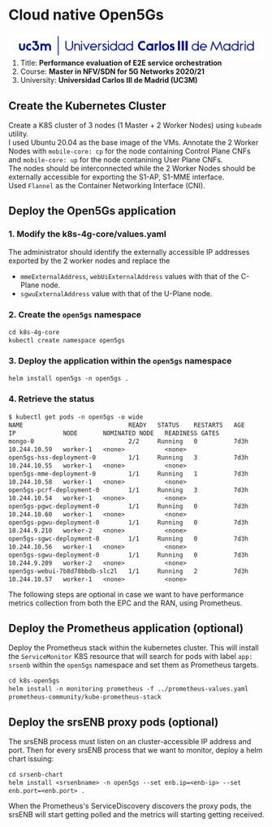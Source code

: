 # Cloud native Open5Gs

<img align="right" src="carlos_iii.png">

1. Title: <b>Performance evaluation of E2E service orchestration</b> 
2. Course: <b>Master in NFV/SDN for 5G Networks 2020/21</b> 
3. University: <b>Universidad Carlos III de Madrid (UC3M)</b>

## Create the Kubernetes Cluster
Create a K8S cluster of 3 nodes (1 Master + 2 Worker Nodes) using `kubeadm` utility. <br />
I used Ubuntu 20.04 as the base image of the VMs.
Annotate the 2 Worker Nodes with `mobile-core: cp` for the node containing Control Plane CNFs and `mobile-core: up` for the node contanining User Plane CNFs. <br/>
The nodes should be interconnected while the 2 Worker Nodes should be externally accessible for exporting the S1-AP, S1-MME interface. <br />
Used `Flannel` as the Container Networking Interface (CNI).


## Deploy the Open5Gs application
### 1. Modify the k8s-4g-core/values.yaml
The administrator should identify the externally accessible IP addresses exported by the 2 worker nodes and replace the 
* `mmeExternalAddress`, `webUiExternalAddress` values with that of the C-Plane node.
* `sgwuExternalAddress` value with that of the U-Plane node.

### 2. Create the `open5gs` namespace
```shell
cd k8s-4g-core
kubectl create namespace open5gs
```

### 3. Deploy the application within the `open5gs` namespace
```shell
helm install open5gs -n open5gs .
```

### 4. Retrieve the status
```shell
$ kubectl get pods -n open5gs -o wide
NAME                             READY   STATUS    RESTARTS   AGE    IP             NODE       NOMINATED NODE   READINESS GATES
mongo-0                          2/2     Running   0          7d3h   10.244.10.59   worker-1   <none>           <none>
open5gs-hss-deployment-0         1/1     Running   3          7d3h   10.244.10.55   worker-1   <none>           <none>
open5gs-mme-deployment-0         1/1     Running   1          7d3h   10.244.10.58   worker-1   <none>           <none>
open5gs-pcrf-deployment-0        1/1     Running   3          7d3h   10.244.10.54   worker-1   <none>           <none>
open5gs-pgwc-deployment-0        1/1     Running   0          7d3h   10.244.10.60   worker-1   <none>           <none>
open5gs-pgwu-deployment-0        1/1     Running   0          7d3h   10.244.9.210   worker-2   <none>           <none>
open5gs-sgwc-deployment-0        1/1     Running   0          7d3h   10.244.10.56   worker-1   <none>           <none>
open5gs-sgwu-deployment-0        1/1     Running   0          7d3h   10.244.9.209   worker-2   <none>           <none>
open5gs-webui-7b8d78bbdb-slc2l   1/1     Running   2          7d3h   10.244.10.57   worker-1   <none>           <none>
```

The following steps are optional in case we want to have performance metrics collection from both the EPC and the RAN, using Prometheus.

## Deploy the Prometheus application (optional)
Deploy the Prometheus stack within the kubernetes cluster. This will install the `ServiceMonitor` K8S resource that will search for pods with label `app: srsenb` within the `open5gs` namespace and set them as Prometheus targets.

```shell
cd k8s-open5gs
helm install -n monitoring prometheus -f ../prometheus-values.yaml prometheus-community/kube-prometheus-stack
```

## Deploy the srsENB proxy pods (optional)
The srsENB process must listen on an cluster-accessible IP address and port.
Then for every srsENB process that we want to monitor, deploy a helm chart issuing:

```shell
cd srsenb-chart
helm install <srsenbname> -n open5gs --set enb.ip=<enb-ip> --set enb.port=<enb.port> .
```

When the Prometheus's ServiceDiscovery discovers the proxy pods, the srsENB will start getting polled and the metrics will starting getting received.